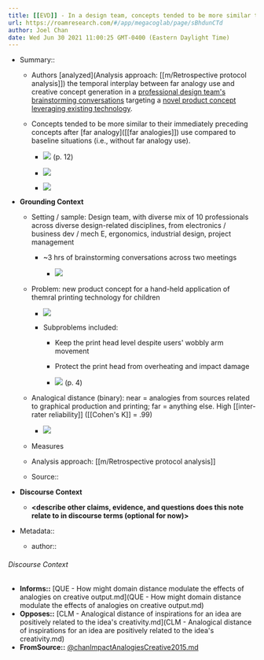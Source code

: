 ```yaml
---
title: [[EVD]] - In a design team, concepts tended to be more similar to their immediately preceding concepts after far analogy use compared to using near or no analogies - [[@chanImpactAnalogiesCreative2015]]
url: https://roamresearch.com/#/app/megacoglab/page/sBhdunCTd
author: Joel Chan
date: Wed Jun 30 2021 11:00:25 GMT-0400 (Eastern Daylight Time)
---
```


- Summary::

    - Authors [analyzed](Analysis approach: [[m/Retrospective protocol analysis]]) the temporal interplay between far analogy use and creative concept generation in a [professional design team's](((kGuZAEg_t))) [brainstorming conversations](((iP2zyekNH))) targeting a [novel product concept leveraging existing technology](((An39cSWce))).

    - Concepts tended to be more similar to their immediately preceding concepts after [far analogy]([[far analogies]]) use compared to baseline situations (i.e., without far analogy use).

        - ![](https://firebasestorage.googleapis.com/v0/b/firescript-577a2.appspot.com/o/imgs%2Fapp%2Fmegacoglab%2FL_75uu5rg0.png?alt=media&token=1aa4f557-6a1a-4784-90c4-e7bb57591fd8) (p. 12)

        - ![](https://firebasestorage.googleapis.com/v0/b/firescript-577a2.appspot.com/o/imgs%2Fapp%2Fmegacoglab%2FngLp4ZkI7I.png?alt=media&token=6a817a53-d575-49bc-912b-026eaf68c760)

        - ![](https://firebasestorage.googleapis.com/v0/b/firescript-577a2.appspot.com/o/imgs%2Fapp%2Fmegacoglab%2FWhU6kMbQ6U.png?alt=media&token=e486b81e-fde9-43e8-a521-5bc6aa62bd4d)
- **Grounding Context**

    - Setting / sample: Design team, with diverse mix of 10 professionals across diverse design-related disciplines, from electronics / business dev / mech E, ergonomics, industrial design, project management

        - ~3 hrs of brainstorming conversations across two meetings

            - ![](https://firebasestorage.googleapis.com/v0/b/firescript-577a2.appspot.com/o/imgs%2Fapp%2Fmegacoglab%2F8_sL8fPu-x.png?alt=media&token=bb3656b5-d533-492b-a94f-3252167b9026)

    - Problem: new product concept for a hand-held application of themral printing technology for children

        - ![](https://firebasestorage.googleapis.com/v0/b/firescript-577a2.appspot.com/o/imgs%2Fapp%2Fmegacoglab%2FdxBAIqQMuT.png?alt=media&token=0b98ca47-114b-4203-94d3-b299f21359a6)

        - Subproblems included:

            - Keep the print head level despite users' wobbly arm movement

            - Protect the print head from overheating and impact damage

            - ![](https://firebasestorage.googleapis.com/v0/b/firescript-577a2.appspot.com/o/imgs%2Fapp%2Fmegacoglab%2Fw7uascpPxV.png?alt=media&token=f5677f44-8193-40a4-afb7-ec522f0d845e) (p. 4)

    - Analogical distance (binary): near = analogies from sources related to graphical production and printing; far = anything else. High [[inter-rater reliability]] ([[Cohen's K]] = .99)

        - ![](https://firebasestorage.googleapis.com/v0/b/firescript-577a2.appspot.com/o/imgs%2Fapp%2Fmegacoglab%2FTn2e9lFEKt.png?alt=media&token=c0088e15-35de-4409-a306-c2b1d0db8e8d)

    - Measures

    - Analysis approach: [[m/Retrospective protocol analysis]]

    - Source:: __<reference the paper Roam page here>__
- **Discourse Context**

    - __<describe other claims, evidence, and questions does this note relate to in discourse terms (optional for now)>__
- Metadata::

    - author:: <your name page here>

###### Discourse Context

- **Informs::** [QUE - How might domain distance modulate the effects of analogies on creative output.md](QUE - How might domain distance modulate the effects of analogies on creative output.md)
- **Opposes::** [CLM - Analogical distance of inspirations for an idea are positively related to the idea's creativity.md](CLM - Analogical distance of inspirations for an idea are positively related to the idea's creativity.md)
- **FromSource::** [@chanImpactAnalogiesCreative2015.md](@chanImpactAnalogiesCreative2015.md)

